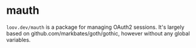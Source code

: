 # mauth

`loov.dev/mauth` is a package for managing OAuth2 sessions. It's largely based on 
github.com/markbates/goth/gothic, however without any global variables.